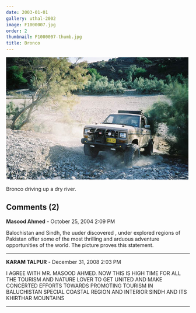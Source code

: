 ```yaml
---
date: 2003-01-01
gallery: uthal-2002
image: F1000007.jpg
order: 2
thumbnail: F1000007-thumb.jpg
title: Bronco
---
```


![Bronco](./F1000007.jpg)

Bronco driving up a dry river.

<div id="comments">

## Comments (2)

**Masood Ahmed** - October 25, 2004  2:09 PM

Balochistan and Sindh, the uuder discovered , under explored regions of Pakistan offer some of the most thrilling and arduous adventure opportunities of the world. The picture proves this statement.

---

**KARAM TALPUR** - December 31, 2008  2:03 PM

I AGREE WITH MR. MASOOD AHMED. NOW THIS IS HIGH TIME FOR ALL THE TOURISM AND NATURE LOVER TO GET UNITED AND MAKE CONCERTED EFFORTS TOWARDS PROMOTING TOURISM IN BALUCHISTAN SPECIAL COASTAL REGION AND INTERIOR SINDH AND ITS KHIRTHAR MOUNTAINS

---

</div>